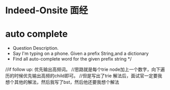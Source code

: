 # Indeed-Onsite 面经
# auto complete
* Question Description. 
 * Say I'm typing on a phone. Given a prefix String,and a dictionary
 * Find all auto-complete word for the given prefix string
 */
 
//if follow up: 优先输出高频词。
//思路就是每个trie node加上一个数字，向下遍历的时候优先输出高频的child即可。
//但是写出了trie 解法后，面试官一定要我想个其他的解法，然后我写了bst，然后他还要我想个解法


